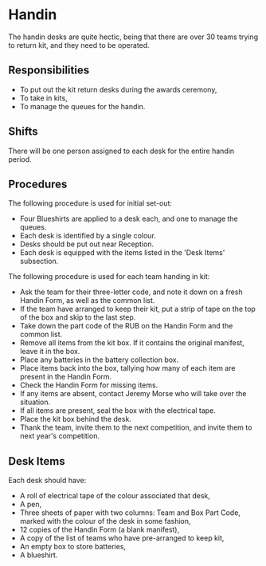 Handin
======

The handin desks are quite hectic, being that there are over 30
teams trying to return kit, and they need to be operated.

Responsibilities
----------------

* To put out the kit return desks during the awards ceremony,
* To take in kits,
* To manage the queues for the handin.

Shifts
------

There will be one person assigned to each desk for the entire handin
period.

Procedures
----------

The following procedure is used for initial set-out:

* Four Blueshirts are applied to a desk each, and one to manage the queues.
* Each desk is identified by a single colour.
* Desks should be put out near Reception.
* Each desk is equipped with the items listed in the 'Desk Items'
  subsection.

The following procedure is used for each team handing in kit:

* Ask the team for their three-letter code, and note it down on a
  fresh Handin Form, as well as the common list.
* If the team have arranged to keep their kit, put a strip of tape
  on the top of the box and skip to the last step.
* Take down the part code of the RUB on the Handin Form and the common list.
* Remove all items from the kit box. If it contains the original
  manifest, leave it in the box.
* Place any batteries in the battery collection box.
* Place items back into the box, tallying how many of each item are
  present in the Handin Form.
* Check the Handin Form for missing items.
* If any items are absent, contact Jeremy Morse who will take over
  the situation.
* If all items are present, seal the box with the electrical tape.
* Place the kit box behind the desk.
* Thank the team, invite them to the next competition, and invite
  them to next year's competition.

Desk Items
----------

Each desk should have:

* A roll of electrical tape of the colour associated that desk,
* A pen,
* Three sheets of paper with two columns: Team and Box Part Code,
  marked with the colour of the desk in some fashion,
* 12 copies of the Handin Form (a blank manifest),
* A copy of the list of teams who have pre-arranged to keep kit,
* An empty box to store batteries,
* A blueshirt.

